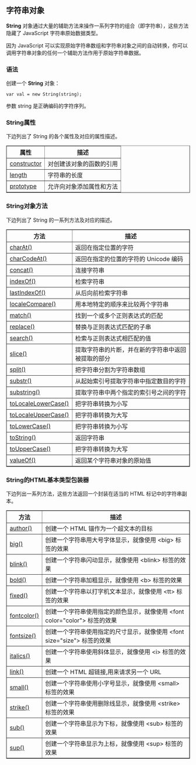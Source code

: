 ## 字符串对象  
**String** 对象通过大量的辅助方法来操作一系列字符的组合（即字符串），这些方法隐藏了 JavaScript 字符串原始数据类型。

因为 JavaScript 可以实现原始字符串数组和字符串对象之间的自动转换，你可以调用字符串对象的任何一个辅助方法作用于原始字符串数据。
### 语法
创建一个 **String** 对象：
  
```   
var val = new String(string);
```

参数 string 是正确编码的字符序列。

### String属性

下边列出了 String 的各个属性及对应的属性描述。  
<table border="1">
<tr>
<th>属性</th>
<th>描述</th>
</tr>
<tr>
<td><a href="http://www.tutorialspoint.com/javascript/string_constructor.htm">constructor</a></td>
<td>对创建该对象的函数的引用</td>
</tr>
<tr>
<td><a href="http://www.tutorialspoint.com/javascript/string_length.htm">length</a></td>
<td>字符串的长度</td>
</tr>
<tr>
<td><a href="http://www.tutorialspoint.com/javascript/object_prototype.htm">prototype</a></td>
<td>允许向对象添加属性和方法</td>
</tr>
</table>

### String对象方法

下边列出了 String 的一系列方法及对应的描述。  
<table border="1">
<tr>
<th>方法</th>
<th>描述</th>
</tr>
<tr>
<td><a href="http://www.tutorialspoint.com/javascript/string_charat.htm">charAt()</a></td>
<td>返回在指定位置的字符</td>
</tr>
<tr>
<td><a href="http://www.tutorialspoint.com/javascript/string_charcodeat.htm">charCodeAt()</a></td>
<td>返回在指定的位置的字符的 Unicode 编码</td>
</tr>
<tr>
<td><a href="http://www.tutorialspoint.com/javascript/string_concat.htm">concat()</a></td>
<td>连接字符串</td>
</tr>
<tr>
<td><a href="http://www.tutorialspoint.com/javascript/string_indexof.htm">indexOf()</a></td>
<td>检索字符串</td>
</tr>
<tr>
<td><a href="http://www.tutorialspoint.com/javascript/string_lastindexof.htm">lastIndexOf()</a></td>
<td>从后向前检索字符串</td>
</tr>
<tr>
<td><a href="http://www.tutorialspoint.com/javascript/string_localecompare.htm">localeCompare()</a></td>
<td>用本地特定的顺序来比较两个字符串</td>
</tr>
<tr>
<td><a href="http://www.tutorialspoint.com/javascript/string_match.htm">match()</a></td>
<td>找到一个或多个正则表达式的匹配</td>
</tr>
<tr>
<td><a href="http://www.tutorialspoint.com/javascript/string_replace.htm">replace()</a></td>
<td>替换与正则表达式匹配的子串</td>
</tr>
<tr>
<td><a href="http://www.tutorialspoint.com/javascript/string_search.htm">search()</a></td>
<td>检索与正则表达式相匹配的值</td>
</tr>
<tr>
<td><a href="http://www.tutorialspoint.com/javascript/string_slice.htm">slice()</a></td>
<td>提取字符串的片断，并在新的字符串中返回被提取的部分</td>
</tr>
<tr>
<td><a href="http://www.tutorialspoint.com/javascript/string_split.htm">split()</a></td>
<td>把字符串分割为字符串数组</td>
</tr>
<tr>
<td><a href="http://www.tutorialspoint.com/javascript/string_substr.htm">substr()</a></td>
<td>从起始索引号提取字符串中指定数目的字符</td>
</tr>
<tr>
<td><a href="http://www.tutorialspoint.com/javascript/string_substring.htm">substring()</a></td>
<td>提取字符串中两个指定的索引号之间的字符</td>
</tr>
<tr>
<td><a href="http://www.tutorialspoint.com/javascript/string_tolocalelowercase.htm">toLocaleLowerCase()</a></td>
<td>把字符串转换为小写</td>
</tr>
<tr>
<td><a href="http://www.tutorialspoint.com/javascript/string_tolocaleuppercase.htm">toLocaleUpperCase()</a></td>
<td>把字符串转换为大写</td>
</tr>
<tr>
<td><a href="http://www.tutorialspoint.com/javascript/string_tolowercase.htm">toLowerCase()</a></td>
<td>把字符串转换为小写</td>
</tr>
<tr>
<td><a href="http://www.tutorialspoint.com/javascript/string_tostring.htm">toString()</a></td>
<td>返回字符串</td>
</tr>
<tr>
<td><a href="http://www.tutorialspoint.com/javascript/string_touppercase.htm">toUpperCase()</a></td>
<td>把字符串转换为大写</td>
</tr>
<tr>
<td><a href="http://www.tutorialspoint.com/javascript/string_valueof.htm">valueOf()</a></td>
<td>返回某个字符串对象的原始值</td>
</tr>
</table>

### String的HTML基本类型包装器

下边列出一系列方法，这些方法返回一个封装在适当的 HTML 标记中的字符串副本。
<table border="1">
<tr>
<th>方法</th>
<th>描述</th>
</tr>
<tr>
<td><a href="http://www.tutorialspoint.com/javascript/string_anchor.htm">author()</a></td>
<td>创建一个 HTML 锚作为一个超文本的目标</td>
</tr>
<tr>
<td><a href="http://www.tutorialspoint.com/javascript/string_big.htm">big()</a></td>
<td>创建一个字符串用大号字体显示，就像使用 &lt;big&gt; 标签的效果</td>
</tr>
<tr>
<td><a href="http://www.tutorialspoint.com/javascript/string_blink.htm">blink()</a></td>
<td>创建一个字符串闪动显示，就像使用 &lt;blink&gt; 标签的效果</td>
</tr>
<tr>
<td><a href="http://www.tutorialspoint.com/javascript/string_bold.htm">bold()</a></td>
<td>创建一个字符串加粗显示，就像使用 &lt;b&gt; 标签的效果</td>
</tr>
<tr>
<td><a href="http://www.tutorialspoint.com/javascript/string_fixed.htm">fixed()</a></td>
<td>创建一个字符串以打字机文本显示，就像使用 &lt;tt&gt; 标签的效果</td>
</tr>
<tr>
<td><a href="http://www.tutorialspoint.com/javascript/string_fontcolor.htm">fontcolor()</a></td>
<td>创建一个字符串使用指定的颜色显示，就像使用 &lt;font color="color"&gt; 标签的效果</td>
</tr>
<tr>
<td><a href="http://www.tutorialspoint.com/javascript/string_fontsize.htm">fontsize()</a></td>
<td>创建一个字符串使用指定的尺寸显示，就像使用 &lt;font size="size"&gt; 标签的效果</td>
</tr>
<tr>
<td><a href="http://www.tutorialspoint.com/javascript/string_italics.htm">italics()</a></td>
<td>创建一个字符串使用斜体显示，就像使用 &lt;i&gt; 标签的效果</td>
</tr>
<tr>
<td><a href="http://www.tutorialspoint.com/javascript/string_link.htm">link()</a></td>
<td>创建一个 HTML 超链接,用来请求另一个 URL</td>
</tr>
<tr>
<td><a href="http://www.tutorialspoint.com/javascript/string_small.htm">small()</a></td>
<td>创建一个字符串使用小字号显示，就像使用 &lt;small&gt; 标签的效果</td>
</tr>
<tr>
<td><a href="http://www.tutorialspoint.com/javascript/string_strike.htm">strike()</a></td>
<td>创建一个字符串使用删除线显示，就像使用 &lt;strike&gt; 标签的效果</td>
</tr>
<tr>
<td><a href="http://www.tutorialspoint.com/javascript/string_sub.htm">sub()</a></td>
<td>创建一个字符串显示为下标，就像使用 &lt;sub&gt; 标签的效果</td>
</tr>
<tr>
<td><a href="http://www.tutorialspoint.com/javascript/string_sup.htm">sup()</a></td>
<td>创建一个字符串显示为上标，就像使用 &lt;sup&gt; 标签的效果</td>
</tr>
</table>
